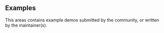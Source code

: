 ## Examples

This areas contains example demos submitted by the community, or written by the maintainer(s).
